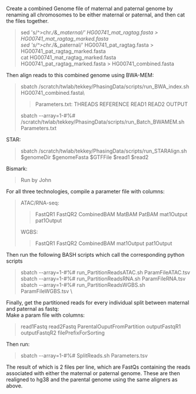 Create a combined Genome file of maternal and paternal genome by renaming all chromosomes to be either maternal or paternal, and then cat the files together.

> sed 's/^>chr.*/&_maternal/' HG00741_mat_ragtag.fasta > HG00741_mat_ragtag_marked.fasta\
> sed 's/^>chr.*/&_paternal/' HG00741_pat_ragtag.fasta > HG00741_pat_ragtag_marked.fasta\
> cat HG00741_mat_ragtag_marked.fasta  HG00741_pat_ragtag_marked.fasta >  HG00741_combined.fasta


Then align reads to this combined genome using BWA-MEM:

> sbatch /scratch/twlab/tekkey/PhasingData/scripts/run_BWA_index.sh HG00741_combined.fasta\
> >Parameters.txt: THREADS REFERENCE READ1 READ2 OUTPUT
> 
> sbatch --array=1-#%# /scratch/twlab/tekkey/PhasingData/scripts/run_Batch_BWAMEM.sh Parameters.txt

STAR:

> sbatch /scratch/twlab/tekkey/PhasingData/scripts/run_STARAlign.sh $genomeDir $genomeFasta $GTFFile $read1 $read2

Bismark:

> Run by John


For all three technologies, compile a parameter file with columns:

> ATAC/RNA-seq:
> > FastQR1 FastQR2 CombinedBAM MatBAM PatBAM mat1Output pat1Output
> 
> WGBS:
> > FastQR1 FastQR2 CombinedBAM  mat1Output pat1Output

Then run the following BASH scripts which call the corresponding python scripts

> sbatch --array=1-#%# run_PartitionReadsATAC.sh ParamFileATAC.tsv \
> sbatch --array=1-#%# run_PartitionReadsRNA.sh ParamFileRNA.tsv \
> sbatch --array=1-#%# run_PartitionReadsWGBS.sh ParamFileWGBS.tsv \

Finally, get the partitioned reads for every individual split between maternal and paternal as fastq:\
Make a param file with columns:
> read1Fastq read2Fastq ParentalOuputFromPartition outputFastqR1 outputFastqR2 filePrefixForSorting

Then run:

> sbatch --array=1-#%# SplitReads.sh Parameters.tsv

The result of which is 2 files per line, which are FastQs containing the reads associated with either the maternal or paternal genome. These are then realigned to hg38 and the parental genome using the same aligners as above.





